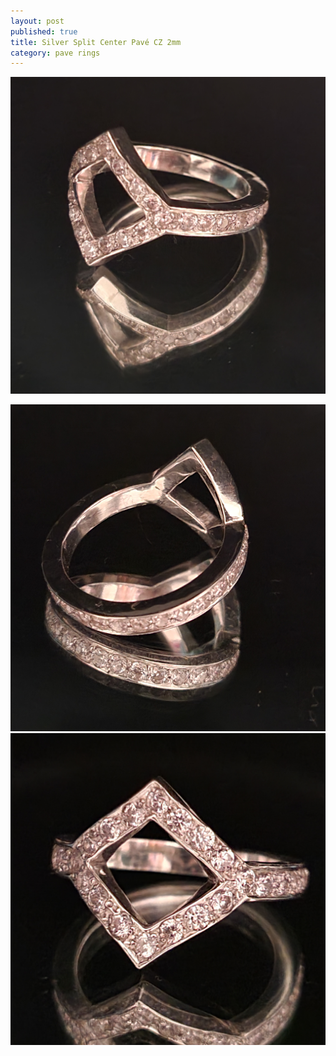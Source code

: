 ```yaml
---
layout: post
published: true
title: Silver Split Center Pavé CZ 2mm
category: pave rings
---
```

![pavesplit_silver_CZ-0.jpg](/images/jewelry/rings/pavesplit_silver_CZ-1.jpg)
<!--more-->
![pavesplit_silver_CZ-0.jpg](/images/jewelry/rings/pavesplit_silver_CZ-2.jpg)
![pavesplit_silver_CZ-0.jpg](/images/jewelry/rings/pavesplit_silver_CZ-0.jpg)